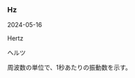 <article id="Hz">

### Hz

<p class="st_update_header">2024-05-16</p>
<p class="st_name_header_en">Hertz</p>
<p class="st_name_header_jp">ヘルツ</p>
<div class="article_explanation">周波数の単位で、1秒あたりの振動数を示す。</div>
</article>
